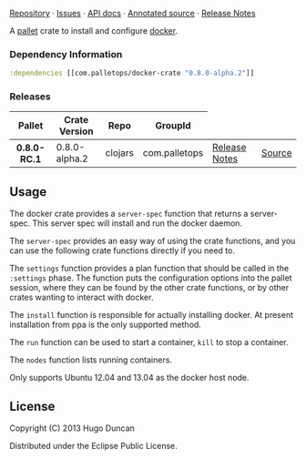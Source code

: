 [Repository](https://github.com/pallet/docker-crate) &#xb7;
[Issues](https://github.com/pallet/docker-crate/issues) &#xb7;
[API docs](http://palletops.com/docker-crate/0.8/api) &#xb7;
[Annotated source](http://palletops.com/docker-crate/0.8/annotated/uberdoc.html) &#xb7;
[Release Notes](https://github.com/pallet/docker-crate/blob/develop/ReleaseNotes.md)

A [pallet](http://palletops.com/) crate to install and configure
 [docker](http://docker.io).

### Dependency Information

```clj
:dependencies [[com.palletops/docker-crate "0.8.0-alpha.2"]]
```

### Releases

<table>
<thead>
  <tr><th>Pallet</th><th>Crate Version</th><th>Repo</th><th>GroupId</th></tr>
</thead>
<tbody>
  <tr>
    <th>0.8.0-RC.1</th>
    <td>0.8.0-alpha.2</td>
    <td>clojars</td>
    <td>com.palletops</td>
    <td><a href='https://github.com/pallet/docker-crate/blob/0.8.0-alpha.2/ReleaseNotes.md'>Release Notes</a></td>
    <td><a href='https://github.com/pallet/docker-crate/blob/0.8.0-alpha.2/'>Source</a></td>
  </tr>
</tbody>
</table>

## Usage

The docker crate provides a `server-spec` function that returns a
server-spec. This server spec will install and run the docker daemon.

The `server-spec` provides an easy way of using the crate functions, and you can
use the following crate functions directly if you need to.

The `settings` function provides a plan function that should be called in the
`:settings` phase.  The function puts the configuration options into the pallet
session, where they can be found by the other crate functions, or by other
crates wanting to interact with docker.

The `install` function is responsible for actually installing docker.  At
present installation from ppa is the only supported method.

The `run` function can be used to start a container, `kill` to stop a container.

The `nodes` function lists running containers.

Only supports Ubuntu 12.04 and 13.04 as the docker host node.

## License

Copyright (C) 2013 Hugo Duncan

Distributed under the Eclipse Public License.
